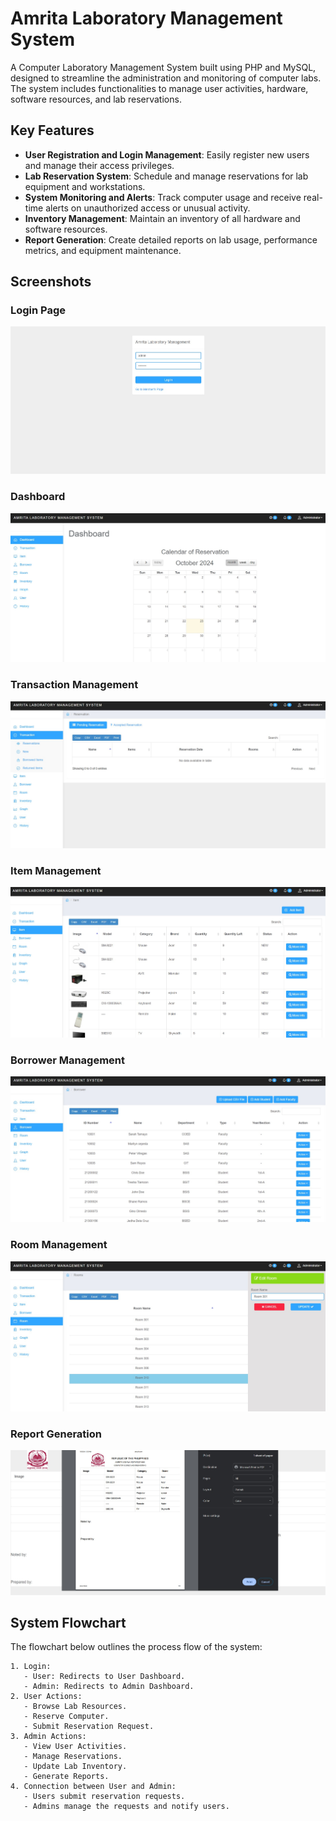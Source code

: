 # Amrita Laboratory Management System

A Computer Laboratory Management System built using PHP and MySQL, designed to streamline the administration and monitoring of computer labs. The system includes functionalities to manage user activities, hardware, software resources, and lab reservations.

## Key Features
- **User Registration and Login Management**: Easily register new users and manage their access privileges.
- **Lab Reservation System**: Schedule and manage reservations for lab equipment and workstations.
- **System Monitoring and Alerts**: Track computer usage and receive real-time alerts on unauthorized access or unusual activity.
- **Inventory Management**: Maintain an inventory of all hardware and software resources.
- **Report Generation**: Create detailed reports on lab usage, performance metrics, and equipment maintenance.

## Screenshots

### Login Page
![Login Page](screenshots/1.jpg)

### Dashboard
![Dashboard](screenshots/2.jpg)

### Transaction Management
![Transaction Management](screenshots/3.jpg)

### Item Management
![Item Management](screenshots/4.jpg)

### Borrower Management
![Borrower Management](screenshots/5.jpg)

### Room Management
![Room Management](screenshots/6.jpg)

### Report Generation
![Report Generation](screenshots/8.jpg)

## System Flowchart

The flowchart below outlines the process flow of the system:

```plaintext
1. Login:
   - User: Redirects to User Dashboard.
   - Admin: Redirects to Admin Dashboard.
2. User Actions:
   - Browse Lab Resources.
   - Reserve Computer.
   - Submit Reservation Request.
3. Admin Actions:
   - View User Activities.
   - Manage Reservations.
   - Update Lab Inventory.
   - Generate Reports.
4. Connection between User and Admin:
   - Users submit reservation requests.
   - Admins manage the requests and notify users.
